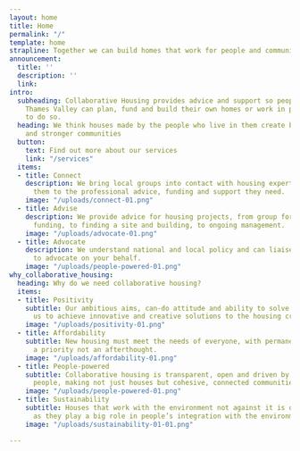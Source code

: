 ```yaml
---
layout: home
title: Home
permalink: "/"
template: home
strapline: Together we can build homes that work for people and communities
announcement:
  title: ''
  description: ''
  link: 
intro:
  subheading: Collaborative Housing provides advice and support so people across the
    Thames Valley can plan, fund and build their own homes or work in partnership
    to do so.
  heading: We think houses made by the people who live in them create better homes
    and stronger communities
  button:
    text: Find out more about our services
    link: "/services"
  items:
  - title: Connect
    description: We bring local groups into contact with housing experts, connecting
      them to the professional advice, funding and support they need.
    image: "/uploads/connect-01.png"
  - title: Advise
    description: We provide advice for housing projects, from group formation, to
      funding, to finding a site and building, to ongoing management.
    image: "/uploads/advocate-01.png"
  - title: Advocate
    description: We understand national and local policy and can liaise with authorities
      to advocate on your behalf.
    image: "/uploads/people-powered-01.png"
why_collaborative_housing:
  heading: Why do we need collaborative housing?
  items:
  - title: Positivity
    subtitle: Our ambitious aims, can-do attitude and ability to solve problems, allows
      us to achieve innovative and creative solutions to the housing crisis.
    image: "/uploads/positivity-01.png"
  - title: Affordability
    subtitle: New housing must meet the needs of everyone, with permanent affordability
      a priority not an afterthought.
    image: "/uploads/affordability-01.png"
  - title: People-powered
    subtitle: Collaborative housing is transparent, open and driven by the needs of
      people, making not just houses but cohesive, connected communities.
    image: "/uploads/people-powered-01.png"
  - title: Sustainability
    subtitle: Houses that work with the environment not against it is our key belief,
      as they play a big role in people’s integration with the environment.
    image: "/uploads/sustainability-01-01.png"

---
```

